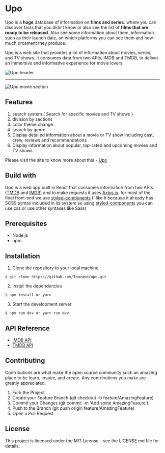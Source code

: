 # Upo

Upo is a **huge** database of information on **films and series**. where you can discover facts that you didn't know or also see the list of **films that are ready to be released**. Also see some information about them, information such as their launch date, on which platforms you can see them and how much orcament they produce.

Upo is a web site that provides a lot of information about movies, series, and TV shows. It consumes data from two APIs, IMDB and TMDB, to deliver an immersive and informative experience for movie lovers.

![Upo header](http://imgfz.com/i/1yVWaNS.png)

<hr/>

![Upo movie section](http://imgfz.com/i/Frq2KHe.png)

## Features
1. search system ( Search for specific movies and TV shows )
2. division by sections
3. color theme change
4. search by genre
5. Display detailed information about a movie or TV show including cast, crew, reviews and recommendations
6. Display information about popular, top-rated and upcoming movies and TV shows

Please visit the site to know more about this - [Upo](https://touzand.github.io/upo/) 

## Build with

Upo is a web app built in React that consumes information from two APIs ([TMDB](https://www.themoviedb.org/) and [IMDB](https://www.imdb.com/)) and to make requests it uses [Axios.js](https://axios-http.com/docs/intro). for most of the final front-end we use [styled-components](https://styled-components.com/) (I like it because it already has SCSS syntax included in its system so using [styled-components](https://styled-components.com/) you can use css or use other syntaxes like Sass)

## Prerequisites

- Node.js
- npm

## Installation

1. Clone the repository to your local machine

```
$ git clone https://github.com/Touzand/upo.git
```

2. Install the dependencies

```
$ npm install or yarn
```

3. Start the development server

```
$ npm run dev or yarn run dev
```

## API Reference

* [IMDB API](https://imdb-api.com/API)
* [TMDB API](https://www.themoviedb.org/documentation/api)

## Contributing

Contributions are what make the open source community such an amazing place to be learn, inspire, and create. Any contributions you make are greatly appreciated.

1. Fork the Project
2. Create your Feature Branch (git checkout -b feature/AmazingFeature)
3. Commit your Changes (git commit -m 'Add some AmazingFeature')
4. Push to the Branch (git push origin feature/AmazingFeature)
5. Open a Pull Request

## License

This project is licensed under the MIT License - see the LICENSE.md file for details.




